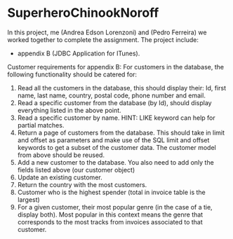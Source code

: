 # SuperheroChinookNoroff
In this project, me (Andrea Edson Lorenzoni) and (Pedro Ferreira) we worked together to complete the assignment. The project include: 
- appendix B (JDBC Application for ITunes).

Customer requirements for appendix B:
For customers in the database, the following functionality should be catered for:
   1. Read all the customers in the database, this should display their: Id, first name, last name, country, postal code,
      phone number and email.
   2. Read a specific customer from the database (by Id), should display everything listed in the above point.
   3. Read a specific customer by name. HINT: LIKE keyword can help for partial matches.
   4. Return a page of customers from the database. This should take in limit and offset as parameters and make use
      of the SQL limit and offset keywords to get a subset of the customer data. The customer model from above
      should be reused.
   5. Add a new customer to the database. You also need to add only the fields listed above (our customer object)
   6. Update an existing customer.
   7. Return the country with the most customers.
   8. Customer who is the highest spender (total in invoice table is the largest)
   9. For a given customer, their most popular genre (in the case of a tie, display both). Most popular in this context
      means the genre that corresponds to the most tracks from invoices associated to that customer.

